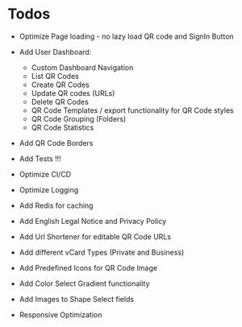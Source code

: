 # Todos

- Optimize Page loading - no lazy load QR code and SignIn Button
- Add User Dashboard:
  - Custom Dashboard Navigation
  - List QR Codes
  - Create QR Codes
  - Update QR codes (URLs)
  - Delete QR Codes
  - QR Code Templates / export functionality for QR Code styles
  - QR Code Grouping (Folders)
  - QR Code Statistics

- Add QR Code Borders
- Add Tests !!!
- Optimize CI/CD
- Optimize Logging
- Add Redis for caching
- Add English Legal Notice and Privacy Policy
- Add Url Shortener for editable QR Code URLs
- Add different vCard Types (Private and Business)
- Add Predefined Icons for QR Code Image
- Add Color Select Gradient functionality
- Add Images to Shape Select fields
- Responsive Optimization
